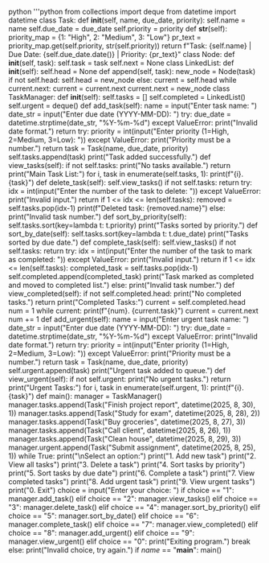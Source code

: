 python
'''python
from collections import deque
from datetime import datetime
class Task:
def __init__(self, name, due_date, priority):
self.name = name
self.due_date = due_date
self.priority = priority
def __str__(self):
priority_map = {1: "High", 2: "Medium", 3: "Low"}
pr_text = priority_map.get(self.priority, str(self.priority))
return f"Task: {self.name} | Due Date: {self.due_date.date()} | Priority: {pr_text}"
class Node:
def __init__(self, task):
self.task = task
self.next = None
class LinkedList:
def __init__(self):
self.head = None
def append(self, task):
new_node = Node(task)
if not self.head:
self.head = new_node
else:
current = self.head
while current.next:
current = current.next
current.next = new_node
class TaskManager:
def __init__(self):
self.tasks = []
self.completed = LinkedList()
self.urgent = deque()
def add_task(self):
name = input("Enter task name: ")
date_str = input("Enter due date (YYYY-MM-DD): ")
try:
due_date = datetime.strptime(date_str, "%Y-%m-%d")
except ValueError:
print("Invalid date format.")
return
try:
priority = int(input("Enter priority (1=High, 2=Medium, 3=Low): "))
except ValueError:
print("Priority must be a number.")
return
task = Task(name, due_date, priority)
self.tasks.append(task)
print("Task added successfully.")
def view_tasks(self):
if not self.tasks:
print("No tasks available.")
return
print("Main Task List:")
for i, task in enumerate(self.tasks, 1):
print(f"{i}. {task}")
def delete_task(self):
self.view_tasks()
if not self.tasks:
return
try:
idx = int(input("Enter the number of the task to delete: "))
except ValueError:
print("Invalid input.")
return
if 1 <= idx <= len(self.tasks):
removed = self.tasks.pop(idx-1)
print(f"Deleted task: {removed.name}")
else:
print("Invalid task number.")
def sort_by_priority(self):
self.tasks.sort(key=lambda t: t.priority)
print("Tasks sorted by priority.")
def sort_by_date(self):
self.tasks.sort(key=lambda t: t.due_date)
print("Tasks sorted by due date.")
def complete_task(self):
self.view_tasks()
if not self.tasks:
return
try:
idx = int(input("Enter the number of the task to mark as completed: "))
except ValueError:
print("Invalid input.")
return
if 1 <= idx <= len(self.tasks):
completed_task = self.tasks.pop(idx-1)
self.completed.append(completed_task)
print("Task marked as completed and moved to completed list.")
else:
print("Invalid task number.")
def view_completed(self):
if not self.completed.head:
print("No completed tasks.")
return
print("Completed Tasks:")
current = self.completed.head
num = 1
while current:
print(f"{num}. {current.task}")
current = current.next
num += 1
def add_urgent(self):
name = input("Enter urgent task name: ")
date_str = input("Enter due date (YYYY-MM-DD): ")
try:
due_date = datetime.strptime(date_str, "%Y-%m-%d")
except ValueError:
print("Invalid date format.")
return
try:
priority = int(input("Enter priority (1=High, 2=Medium, 3=Low): "))
except ValueError:
print("Priority must be a number.")
return
task = Task(name, due_date, priority)
self.urgent.append(task)
print("Urgent task added to queue.")
def view_urgent(self):
if not self.urgent:
print("No urgent tasks.")
return
print("Urgent Tasks:")
for i, task in enumerate(self.urgent, 1):
print(f"{i}. {task}")
def main():
manager = TaskManager()
manager.tasks.append(Task("Finish project report", datetime(2025, 8, 30), 1))
manager.tasks.append(Task("Study for exam", datetime(2025, 8, 28), 2))
manager.tasks.append(Task("Buy groceries", datetime(2025, 8, 27), 3))
manager.tasks.append(Task("Call client", datetime(2025, 8, 26), 1))
manager.tasks.append(Task("Clean house", datetime(2025, 8, 29), 3))
manager.urgent.append(Task("Submit assignment", datetime(2025, 8, 25), 1))
while True:
print("\nSelect an option:")
print("1. Add new task")
print("2. View all tasks")
print("3. Delete a task")
print("4. Sort tasks by priority")
print("5. Sort tasks by due date")
print("6. Complete a task")
print("7. View completed tasks")
print("8. Add urgent task")
print("9. View urgent tasks")
print("0. Exit")
choice = input("Enter your choice: ")
if choice == "1":
manager.add_task()
elif choice == "2":
manager.view_tasks()
elif choice == "3":
manager.delete_task()
elif choice == "4":
manager.sort_by_priority()
elif choice == "5":
manager.sort_by_date()
elif choice == "6":
manager.complete_task()
elif choice == "7":
manager.view_completed()
elif choice == "8":
manager.add_urgent()
elif choice == "9":
manager.view_urgent()
elif choice == "0":
print("Exiting program.")
break
else:
print("Invalid choice, try again.")
if _name_ == "__main__":
main()
